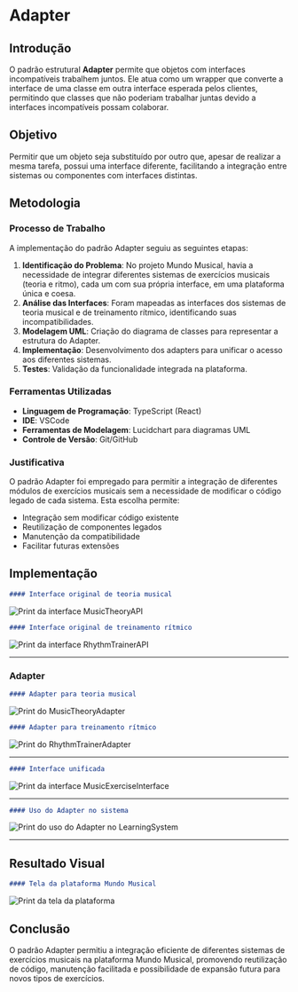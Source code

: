 # Adapter

## Introdução

O padrão estrutural **Adapter** permite que objetos com interfaces incompatíveis trabalhem juntos. Ele atua como um wrapper que converte a interface de uma classe em outra interface esperada pelos clientes, permitindo que classes que não poderiam trabalhar juntas devido a interfaces incompatíveis possam colaborar.

## Objetivo

Permitir que um objeto seja substituído por outro que, apesar de realizar a mesma tarefa, possui uma interface diferente, facilitando a integração entre sistemas ou componentes com interfaces distintas.

## Metodologia

### Processo de Trabalho

A implementação do padrão Adapter seguiu as seguintes etapas:

1. **Identificação do Problema**: No projeto Mundo Musical, havia a necessidade de integrar diferentes sistemas de exercícios musicais (teoria e ritmo), cada um com sua própria interface, em uma plataforma única e coesa.
2. **Análise das Interfaces**: Foram mapeadas as interfaces dos sistemas de teoria musical e de treinamento rítmico, identificando suas incompatibilidades.
3. **Modelagem UML**: Criação do diagrama de classes para representar a estrutura do Adapter.
4. **Implementação**: Desenvolvimento dos adapters para unificar o acesso aos diferentes sistemas.
5. **Testes**: Validação da funcionalidade integrada na plataforma.

### Ferramentas Utilizadas

- **Linguagem de Programação**: TypeScript (React)
- **IDE**: VSCode
- **Ferramentas de Modelagem**: Lucidchart para diagramas UML
- **Controle de Versão**: Git/GitHub

### Justificativa

O padrão Adapter foi empregado para permitir a integração de diferentes módulos de exercícios musicais sem a necessidade de modificar o código legado de cada sistema. Esta escolha permite:

- Integração sem modificar código existente
- Reutilização de componentes legados
- Manutenção da compatibilidade
- Facilitar futuras extensões

## Implementação

```markdown
#### Interface original de teoria musical
```

![Print da interface MusicTheoryAPI](./assets/print-music-theory-api.png)

```markdown
#### Interface original de treinamento rítmico
```

![Print da interface RhythmTrainerAPI](./assets/print-rhythm-trainer-api.png)

---

### Adapter

```markdown
#### Adapter para teoria musical
```

![Print do MusicTheoryAdapter](./assets/print-music-theory-adapter.png)

```markdown
#### Adapter para treinamento rítmico
```

![Print do RhythmTrainerAdapter](./assets/print-rhythm-trainer-adapter.png)

---

```markdown
#### Interface unificada
```

![Print da interface MusicExerciseInterface](./assets/print-music-exercise-interface.png)

---

```markdown
#### Uso do Adapter no sistema
```

![Print do uso do Adapter no LearningSystem](./assets/print-uso-adapter-learningsystem.png)

---

## Resultado Visual

```markdown
#### Tela da plataforma Mundo Musical
```

![Print da tela da plataforma](././assets/print-tela-mundomusical.png)

## Conclusão

O padrão Adapter permitiu a integração eficiente de diferentes sistemas de exercícios musicais na plataforma Mundo Musical, promovendo reutilização de código, manutenção facilitada e possibilidade de expansão futura para novos tipos de exercícios.
